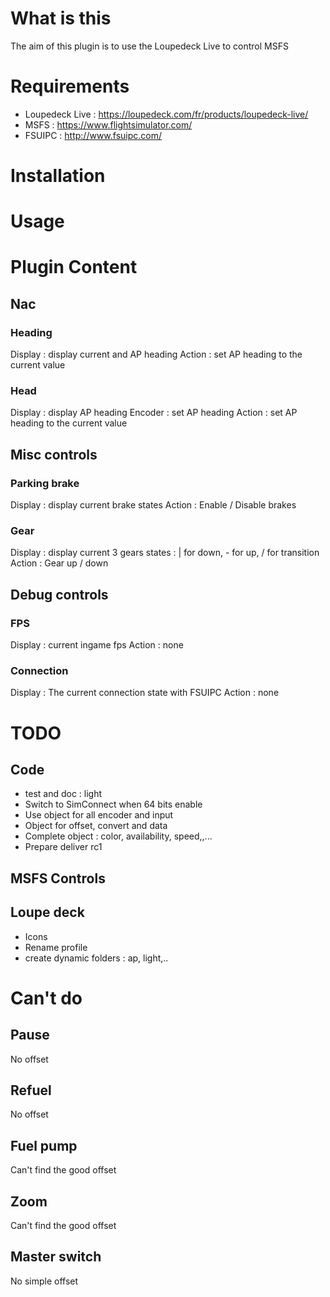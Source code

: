 # What is this
The aim of this plugin is to use the Loupedeck Live to control MSFS
# Requirements
* Loupedeck Live : https://loupedeck.com/fr/products/loupedeck-live/
* MSFS : https://www.flightsimulator.com/
* FSUIPC : http://www.fsuipc.com/
# Installation

# Usage

# Plugin Content
## Nac
### Heading
Display : display current and AP heading
Action : set AP heading to the current value
### Head
Display : display AP heading
Encoder : set AP heading
Action : set AP heading to the current value
## Misc controls
### Parking brake
Display : display current brake states
Action : Enable / Disable brakes
### Gear
Display : display current 3 gears states : | for down, - for up, / for transition
Action : Gear up / down
## Debug controls
### FPS
Display : current ingame fps
Action : none
### Connection
Display : The current connection state with FSUIPC
Action : none

# TODO
## Code
* test and doc : light
* Switch to SimConnect when 64 bits enable
* Use object for all encoder and input
* Object for offset, convert and data
* Complete object : color, availability, speed,,...
* Prepare deliver rc1

## MSFS Controls


## Loupe deck
* Icons
* Rename profile
* create dynamic folders : ap, light,..

# Can't do
## Pause
No offset
## Refuel
No offset
## Fuel pump
Can't find the good offset
## Zoom
Can't find the good offset
## Master switch
No simple offset
